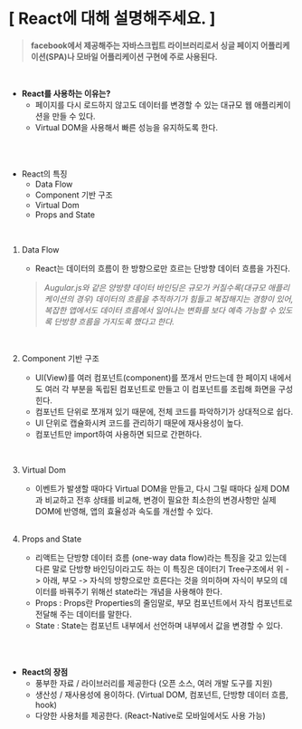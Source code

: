 # [ React에 대해 설명해주세요. ]

> **facebook에서 제공해주는 자바스크립트 라이브러리로서 싱글 페이지 어플리케이션(SPA)나 모바일 어플리케이션 구현에 주로 사용된다.**

<br />

- **React를 사용하는 이유는?**
  - 페이지를 다시 로드하지 않고도 데이터를 변경할 수 있는 대규모 웹 애플리케이션을 만들 수 있다.
  - Virtual DOM을 사용해서 빠른 성능을 유지하도록 한다.

<br />
<br />

- React의 특징
  - Data Flow
  - Component 기반 구조
  - Virtual Dom
  - Props and State

<br />

1. Data Flow

   - React는 데이터의 흐름이 한 방향으로만 흐르는 단방향 데이터 흐름을 가진다.

   > _Augular.js와 같은 양방향 데이터 바인딩은 규모가 커질수록(대규모 애플리케이션의 경우) 데이터의 흐름을 추적하기가 힘들고 복잡해지는 경향이 있어, 복잡한 앱에서도 데이터 흐름에서 일어나는 변화를 보다 예측 가능할 수 있도록 단방향 흐름을 가지도록 했다고 한다._

<br />

2. Component 기반 구조

   - UI(View)를 여러 컴포넌트(component)를 쪼개서 만드는데 한 페이지 내에서도 여러 각 부분을 독립된 컴포넌트로 만들고 이 컴포넌트를 조립해 화면을 구성힌다.
   - 컴포넌트 단위로 쪼개져 있기 때문에, 전체 코드를 파악하기가 상대적으로 쉽다.
   - UI 단위로 캡슐화시켜 코드를 관리하기 때문에 재사용성이 높다.
   - 컴포넌트만 import하여 사용하면 되므로 간편하다.

<br />

3. Virtual Dom

   - 이벤트가 발생할 때마다 Virtual DOM을 만들고, 다시 그릴 때마다 실제 DOM과 비교하고 전후 상태를 비교해, 변경이 필요한 최소한의 변경사항만 실제 DOM에 반영해, 앱의 효율성과 속도를 개선할 수 있다.

   <br />

4. Props and State
   - 리액트는 단방향 데이터 흐름 (one-way data flow)라는 특징을 갖고 있는데 다른 말로 단방향 바인딩이라고도 하는 이 특징은 데이터기 Tree구조에서 위 -> 아래, 부모 -> 자식의 방향으로만 흐른다는 것을 의미하며 자식이 부모의 데이터를 바꿔주기 위해선 state라는 개념을 사용해야 한다.
   - Props : Props란 Properties의 줄임말로, 부모 컴포넌트에서 자식 컴포넌트로 전달해 주는 데이터를 말한다.
   - State : State는 컴포넌트 내부에서 선언하며 내부에서 값을 변경할 수 있다.

<br />
<br />

- **React의 장점**
  - 풍부한 자료 / 라이브러리를 제공한다 (오픈 소스, 여러 개발 도구를 지원)
  - 생산성 / 재사용성에 용이하다. (Virtual DOM, 컴포넌트, 단방향 데이터 흐름, hook)
  - 다양한 사용처를 제공한다. (React-Native로 모바일에서도 사용 가능)
